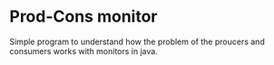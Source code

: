 # Prod-Cons monitor
 Simple program to understand how the problem of the proucers and consumers works with monitors in java.
